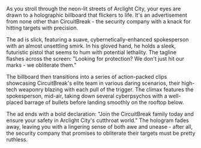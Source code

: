 As you stroll through the neon-lit streets of Arclight City, your eyes are drawn to a holographic billboard that flickers to life. It's an advertisement from none other than CircuitBreak - the security company with a knack for hitting targets with precision.

The ad is slick, featuring a suave, cybernetically-enhanced spokesperson with an almost unsettling smirk. In his gloved hand, he holds a sleek, futuristic pistol that seems to hum with potential lethality. The tagline flashes across the screen: "Looking for protection? We don't just hit our marks - we obliterate them."

The billboard then transitions into a series of action-packed clips showcasing CircuitBreak's elite team in various daring scenarios, their high-tech weaponry blazing with each pull of the trigger. The climax features the spokesperson, mid-air, taking down several cyberpsychos with a well-placed barrage of bullets before landing smoothly on the rooftop below.

The ad ends with a bold declaration: "Join the CircuitBreak family today and ensure your safety in Arclight City's cutthroat world." The hologram fades away, leaving you with a lingering sense of both awe and unease - after all, the security company that promises to obliterate their targets must be pretty ruthless.
